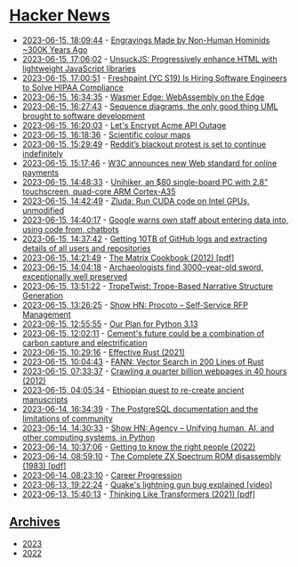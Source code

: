 # [Hacker News](https://kherrick.github.io/hacker-news/)

* [2023-06-15, 18:09:44](https://news.ycombinator.com/item?id=36344397) - [Engravings Made by Non-Human Hominids ~300K Years Ago](https://www.biorxiv.org/content/10.1101/2023.06.01.543133v1)
* [2023-06-15, 17:06:02](https://news.ycombinator.com/item?id=36343544) - [UnsuckJS: Progressively enhance HTML with lightweight JavaScript libraries](https://unsuckjs.com/)
* [2023-06-15, 17:00:51](https://news.ycombinator.com/item?id=36343474) - [Freshpaint (YC S19) Is Hiring Software Engineers to Solve HIPAA Compliance](https://www.freshpaint.io/about?ashby_jid=bfe56523-bff4-4ca3-936b-0ba15fb4e572)
* [2023-06-15, 16:34:35](https://news.ycombinator.com/item?id=36343036) - [Wasmer Edge: WebAssembly on the Edge](https://wasmer.io/posts/announcing-wasmer-edge)
* [2023-06-15, 16:27:43](https://news.ycombinator.com/item?id=36342931) - [Sequence diagrams, the only good thing UML brought to software development](https://www.mermaidchart.com/blog/posts/sequence-diagrams-the-good-thing-uml-brought-to-software-development)
* [2023-06-15, 16:20:03](https://news.ycombinator.com/item?id=36342808) - [Let's Encrypt Acme API Outage](https://letsencrypt.status.io/pages/incident/55957a99e800baa4470002da/648b36899c7c1405303ea8c4)
* [2023-06-15, 16:18:36](https://news.ycombinator.com/item?id=36342785) - [Scientific colour maps](https://www.fabiocrameri.ch/colourmaps/)
* [2023-06-15, 15:29:49](https://news.ycombinator.com/item?id=36341941) - [Reddit’s blackout protest is set to continue indefinitely](https://old.reddit.com/r/technology/comments/149zmar/reddits_blackout_protest_is_set_to_continue/)
* [2023-06-15, 15:17:46](https://news.ycombinator.com/item?id=36341750) - [W3C announces new Web standard for online payments](https://www.applemust.com/w3c-announces-new-web-standard-for-online-payments/)
* [2023-06-15, 14:48:33](https://news.ycombinator.com/item?id=36341287) - [Unihiker, an $80 single-board PC with 2.8“ touchscreen, quad-core ARM Cortex-A35](https://www.unihiker.com/)
* [2023-06-15, 14:42:49](https://news.ycombinator.com/item?id=36341211) - [Zluda: Run CUDA code on Intel GPUs, unmodified](https://github.com/vosen/ZLUDA)
* [2023-06-15, 14:40:17](https://news.ycombinator.com/item?id=36341188) - [Google warns own staff about entering data into, using code from, chatbots](https://www.reuters.com/technology/google-one-ais-biggest-backers-warns-own-staff-about-chatbots-2023-06-15/)
* [2023-06-15, 14:37:42](https://news.ycombinator.com/item?id=36341160) - [Getting 10TB of GitHub logs and extracting details of all users and repositories](https://trickest.com/blog/parsing-github-logs-with-trickest/)
* [2023-06-15, 14:21:49](https://news.ycombinator.com/item?id=36340930) - [The Matrix Cookbook (2012) [pdf]](https://www.math.uwaterloo.ca/~hwolkowi/matrixcookbook.pdf)
* [2023-06-15, 14:04:18](https://news.ycombinator.com/item?id=36340671) - [Archaeologists find 3000-year-old sword, exceptionally well preserved](https://newsingermany.com/archaeologists-find-3000-year-old-sword/)
* [2023-06-15, 13:51:22](https://news.ycombinator.com/item?id=36340504) - [TropeTwist: Trope-Based Narrative Structure Generation](https://arxiv.org/abs/2204.09672)
* [2023-06-15, 13:26:25](https://news.ycombinator.com/item?id=36340135) - [Show HN: Procoto – Self-Service RFP Management](https://procoto.com/)
* [2023-06-15, 12:55:55](https://news.ycombinator.com/item?id=36339777) - [Our Plan for Python 3.13](https://github.com/faster-cpython/ideas/blob/main/3.13/README.md)
* [2023-06-15, 12:02:11](https://news.ycombinator.com/item?id=36339253) - [Cement's future could be a combination of carbon capture and electrification](https://industrydecarbonization.com/news/cements-future-could-be-a-combination-of-carbon-capture-and-electrification.html)
* [2023-06-15, 10:29:16](https://news.ycombinator.com/item?id=36338529) - [Effective Rust (2021)](https://www.lurklurk.org/effective-rust/)
* [2023-06-15, 10:04:43](https://news.ycombinator.com/item?id=36338365) - [FANN: Vector Search in 200 Lines of Rust](https://fennel.ai/blog/vector-search-in-200-lines-of-rust/)
* [2023-06-15, 07:33:37](https://news.ycombinator.com/item?id=36337473) - [Crawling a quarter billion webpages in 40 hours (2012)](https://michaelnielsen.org/ddi/how-to-crawl-a-quarter-billion-webpages-in-40-hours/)
* [2023-06-15, 04:05:34](https://news.ycombinator.com/item?id=36336260) - [Ethiopian quest to re-create ancient manuscripts](https://www.aljazeera.com/gallery/2023/6/1/ethiopian-quest-to-re-create-ancient-manuscripts)
* [2023-06-14, 16:34:39](https://news.ycombinator.com/item?id=36328466) - [The PostgreSQL documentation and the limitations of community](http://rhaas.blogspot.com/2023/06/the-postgresql-documentation-and.html)
* [2023-06-14, 14:30:33](https://news.ycombinator.com/item?id=36326587) - [Show HN: Agency – Unifying human, AI, and other computing systems, in Python](https://github.com/operand/agency)
* [2023-06-14, 10:37:06](https://news.ycombinator.com/item?id=36323888) - [Getting to know the right people (2022)](https://notebook.drmaciver.com/posts/2022-06-05-14:53.html)
* [2023-06-14, 08:59:10](https://news.ycombinator.com/item?id=36323266) - [The Complete ZX Spectrum ROM disassembly (1983) [pdf]](http://www.primrosebank.net/computers/zxspectrum/docs/CompleteSpectrumROMDisassemblyThe.pdf)
* [2023-06-14, 08:23:10](https://news.ycombinator.com/item?id=36323044) - [Career Progression](https://www.neversaw.us/2020/07/04/career-progression/)
* [2023-06-13, 19:22:24](https://news.ycombinator.com/item?id=36315529) - [Quake's lightning gun bug explained [video]](https://www.youtube.com/watch?v=4gNYTqn3qRc)
* [2023-06-13, 15:40:13](https://news.ycombinator.com/item?id=36311871) - [Thinking Like Transformers (2021) [pdf]](https://arxiv.org/abs/2106.06981)

## [Archives](archives/index.md)

* [2023](archives/2023/index.md)
* [2022](archives/2022/index.md)
